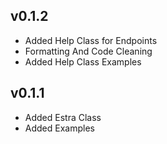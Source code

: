 ## v0.1.2
- Added Help Class for Endpoints
- Formatting And Code Cleaning
- Added Help Class Examples

## v0.1.1
- Added Estra Class
- Added Examples
